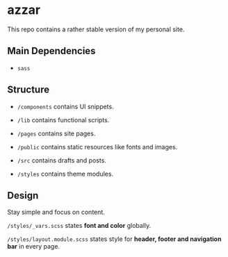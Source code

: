 # azzar

This repo contains a rather stable version of my personal site.

## Main Dependencies

- `sass`

## Structure

- `/components` contains UI snippets.

- `/lib` contains functional scripts.

- `/pages` contains site pages.

- `/public` contains static resources like fonts and images.

- `/src` contains drafts and posts.

- `/styles` contains theme modules.

## Design

Stay simple and focus on content.

`/styles/_vars.scss` states **font and color** globally.

`/styles/layout.module.scss` states style for **header, footer and navigation bar** in every page.
